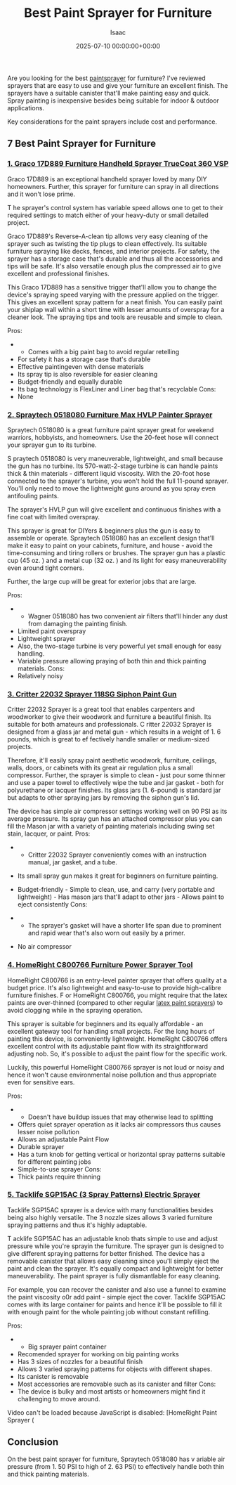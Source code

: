 ﻿---
title: Best Paint Sprayer for Furniture
description: Are you looking for the best paint sprayer for furniture? I've reviewed sprayers that are easy to use and give your furniture an excellent finish. The...
slug: /best-paint-sprayer-for-furniture/
date: 2025-07-10 00:00:00+00:00
lastmod: 2025-07-10 00:00:00+03:00
author: Isaac
categories:
- Product Reviews
- Sprayers
tags:
- product-reviews
- paint
- sprayer
layout: post
---

Are you looking for the best [paint](https://pestpolicy.com/best-paint-roller-to-hide-imperfections/)[sprayer](https://pestpolicy.com/best-paint-sprayer-for-ceiling/) for furniture? I've reviewed sprayers that are easy to use and give your furniture an excellent finish. The sprayers have a suitable canister that'll make painting easy and quick. Spray painting is inexpensive besides being suitable for indoor & outdoor applications.

Key considerations for the paint sprayers include cost and performance.

##  7 Best Paint Sprayer for Furniture

###  [1. Graco 17D889 Furniture Handheld Sprayer TrueCoat 360 VSP](https://www.amazon.com/dp/B00ZLIV55A/?tag=p-policy-20)

Graco 17D889 is an exceptional handheld sprayer loved by many DIY homeowners. Further, this sprayer for furniture can spray in all directions and it won't lose prime.

T he sprayer's control system has variable speed allows one to get to their required settings to match either of your heavy-duty or small detailed project.

Graco 17D889's Reverse-A-clean tip allows very easy cleaning of the sprayer such as twisting the tip plugs to clean effectively. Its suitable furniture spraying like decks, fences, and interior projects. For safety, the sprayer has a storage case that's durable and thus all the accessories and tips will be safe. It's also versatile enough plus the compressed air to give excellent and professional finishes.

This Graco 17D889 has a sensitive trigger that'll allow you to change the device's spraying speed varying with the pressure applied on the trigger. This gives an excellent spray pattern for a neat finish. You can easily paint your shiplap wall within a short time with lesser amounts of overspray for a cleaner look. The spraying tips and tools are reusable and simple to clean.


Pros:
- - Comes with a big paint bag to avoid regular retelling
- For safety it has a storage case that's durable
- Effective paintingeven with dense materials
- Its spray tip is also reversible for easier cleaning
- Budget-friendly and equally durable
- Its bag technology is FlexLiner and Liner bag that's recyclable Cons:
- None


###  [2. Spraytech 0518080 Furniture Max HVLP Painter Sprayer](https://www.amazon.com/dp/B003PGQI48/?tag=p-policy-20)

Spraytech 0518080 is a great furniture paint sprayer great for weekend warriors, hobbyists, and homeowners. Use the 20-feet hose will connect your sprayer gun to its turbine.

S praytech 0518080 is very maneuverable, lightweight, and small because the gun has no turbine. Its 570-watt-2-stage turbine is can handle paints thick & thin materials - different liquid viscosity. With the 20-foot hose connected to the sprayer's turbine, you won't hold the full 11-pound sprayer. You'll only need to move the lightweight guns around as you spray even antifouling paints.

The sprayer's HVLP gun will give excellent and continuous finishes with a fine coat with limited overspray.

This sprayer is great for DIYers & beginners plus the gun is easy to assemble or operate. Spraytech 0518080 has an excellent design that'll make it easy to paint on your cabinets, furniture, and house - avoid the time-consuming and tiring rollers or brushes. The sprayer gun has a plastic cup (45 oz. ) and a metal cup (32 oz. ) and its light for easy maneuverability even around tight corners.

Further, the large cup will be great for exterior jobs that are large.


Pros:
- - Wagner 0518080 has two convenient air filters that'll hinder any dust from damaging the painting finish.
- Limited paint overspray
- Lightweight sprayer
- Also, the two-stage turbine is very powerful yet small enough for easy handling.
- Variable pressure allowing praying of both thin and thick painting materials. Cons:
- Relatively noisy


###  [3. Critter 22032 Sprayer 118SG Siphon Paint Gun](https://www.amazon.com/dp/B00006FRPJ/?tag=p-policy-20)

Critter 22032 Sprayer is a great tool that enables carpenters and woodworker to give their woodwork and furniture a beautiful finish. Its suitable for both amateurs and professionals. C ritter 22032 Sprayer is designed from a glass jar and metal gun - which results in a weight of 1. 6 pounds, which is great to ef fectively handle smaller or medium-sized projects.

Therefore, it'll easily spray paint aesthetic woodwork, furniture, ceilings, walls, doors, or cabinets with its great air regulation plus a small compressor. Further, the sprayer is simple to clean - just pour some thinner and use a paper towel to effectively wipe the tube and jar gasket - both for polyurethane or lacquer finishes. Its glass jars (1. 6-pound) is standard jar but adapts to other spraying jars by removing the siphon gun's lid.

The device has simple air compressor settings working well on 90 PSI as its average pressure. Its spray gun has an attached compressor plus you can fill the Mason jar with a variety of painting materials including swing set stain, lacquer, or paint. 
Pros:
- - Critter 22032 Sprayer conveniently comes with an instruction manual, jar gasket, and a tube.
- Its small spray gun makes it great for beginners on furniture painting.


- Budget-friendly - Simple to clean, use, and carry (very portable and lightweight) - Has mason jars that'll adapt to other jars - Allows paint to eject consistently 
Cons:
- - The sprayer's gasket will have a shorter life span due to prominent and rapid wear that's also worn out easily by a primer.
- No air compressor


###  [4. HomeRight C800766 Furniture Power Sprayer Tool](https://www.amazon.com/dp/B003VKFDEO/?tag=p-policy-20)

HomeRight C800766 is an entry-level painter sprayer that offers quality at a budget price. It's also lightweight and easy-to-use to provide high-calibre furniture finishes. F or HomeRight C800766, you might require that the latex paints are over-thinned (compared to other regular [latex paint sprayers](https://pestpolicy.com/best-sprayer-for-latex-paint/)) to avoid clogging while in the spraying operation.

This sprayer is suitable for beginners and its equally affordable - an excellent gateway tool for handling small projects. For the long hours of painting this device, is conveniently lightweight. HomeRight C800766 offers excellent control with its adjustable paint flow with its straightforward adjusting nob. So, it's possible to adjust the paint flow for the specific work.

Luckily, this powerful HomeRight C800766 sprayer is not loud or noisy and hence it won't cause environmental noise pollution and thus appropriate even for sensitive ears.


Pros:
- - Doesn't have buildup issues that may otherwise lead to splitting
- Offers quiet sprayer operation as it lacks air compressors thus causes lesser noise pollution
- Allows an adjustable Paint Flow
- Durable sprayer
- Has a turn knob for getting vertical or horizontal spray patterns suitable for different painting jobs
- Simple-to-use sprayer Cons:
- Thick paints require thinning


###  [5. Tacklife SGP15AC (3 Spray Patterns) Electric Sprayer](https://www.amazon.com/dp/B06Y3QKQY4/?tag=p-policy-20)

Tacklife SGP15AC sprayer is a device with many functionalities besides being also highly versatile. The 3 nozzle sizes allows 3 varied furniture spraying patterns and thus it's highly adaptable.

T acklife SGP15AC has an adjustable knob thats simple to use and adjust pressure while you're sprayin the furniture. The sprayer gun is designed to give different spraying patterns for better finished. The device has a removable canister that allows easy cleaning since you'll simply eject the paint and clean the sprayer. It's equally compact and lightweight for better maneuverability. The paint sprayer is fully dismantlable for easy cleaning.

For example, you can recover the canister and also use a funnel to examine the paint viscosity o0r add paint - simple eject the cover. Tacklife SGP15AC comes with its large container for paints and hence it'll be possible to fill it with enough paint for the whole painting job without constant refilling.


Pros:
- - Big sprayer paint container
- Recomended sprayer for working on big painting works
- Has 3 sizes of nozzles for a beautiful finish
- Allows 3 varied spraying patterns for objects with different shapes.
- Its canister is removable
- Most accessories are removable such as its canister and filter Cons:
- The device is bulky and most artists or homeowners might find it challenging to move around.


Video can't be loaded because JavaScript is disabled: [HomeRight Paint Sprayer (

##  Conclusion

On the best paint sprayer for furniture, Spraytech 0518080 has v ariable air pressure (from 1. 50 PSI to high of 2. 63 PSI) to effectively handle both thin and thick painting materials.


